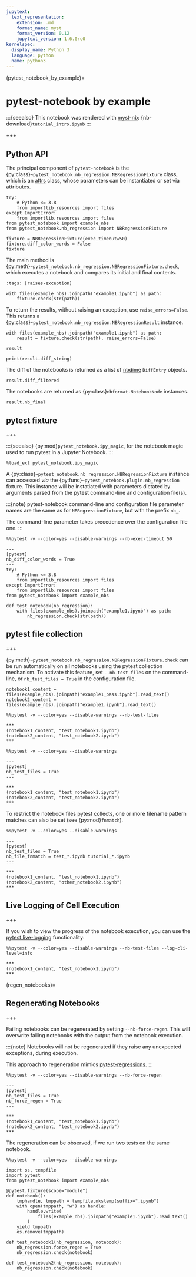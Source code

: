 ```yaml
---
jupytext:
  text_representation:
    extension: .md
    format_name: myst
    format_version: 0.12
    jupytext_version: 1.6.0rc0
kernelspec:
  display_name: Python 3
  language: python
  name: python3
---
```


(pytest_notebook_by_example)=

# pytest-notebook by example

:::{seealso}
This notebook was rendered with [myst-nb](https://myst-nb.readthedocs.io): {nb-download}`tutorial_intro.ipynb`
:::

+++

## Python API

The principal component of `pytest-notebook` is the
{py:class}`~pytest_notebook.nb_regression.NBRegressionFixture` class,
which is an [attrs](http://www.attrs.org) class, whose parameters can be instantiated or set via attributes.

```{code-cell} ipython3
try:
    # Python <= 3.8
    from importlib_resources import files
except ImportError:
    from importlib.resources import files
from pytest_notebook import example_nbs
from pytest_notebook.nb_regression import NBRegressionFixture
```

```{code-cell} ipython3
fixture = NBRegressionFixture(exec_timeout=50)
fixture.diff_color_words = False
fixture
```

The main method is {py:meth}`~pytest_notebook.nb_regression.NBRegressionFixture.check`, which executes a notebook and compares its initial and final contents.

```{code-cell} ipython3
:tags: [raises-exception]

with files(example_nbs).joinpath("example1.ipynb") as path:
    fixture.check(str(path))
```

To return the results, without raising an exception, use ``raise_errors=False``. This returns a {py:class}`~pytest_notebook.nb_regression.NBRegressionResult` instance.

```{code-cell} ipython3
with files(example_nbs).joinpath("example1.ipynb") as path:
    result = fixture.check(str(path), raise_errors=False)

result
```

```{code-cell} ipython3
print(result.diff_string)
```

The diff of the notebooks is returned as a list of [nbdime](https://nbdime.readthedocs.io) `DiffEntry` objects.

```{code-cell} ipython3
result.diff_filtered
```

The notebooks are returned as {py:class}`nbformat.NotebookNode` instances.

```{code-cell} ipython3
result.nb_final
```

## pytest fixture

+++

:::{seealso}
    {py:mod}`pytest_notebook.ipy_magic`,
    for the notebook magic used to run pytest in a Jupyter Notebook.
:::

```{code-cell} ipython3
%load_ext pytest_notebook.ipy_magic
```

A {py:class}`~pytest_notebook.nb_regression.NBRegressionFixture` instance can accessed *via* the {py:func}`~pytest_notebook.plugin.nb_regression` fixture.
This instance will be instatiated with parameters dictated by arguments parsed from the pytest command-line and configuration file(s).

:::{note}
pytest-notebook command-line and configuration file parameter names
are the same as for ``NBRegressionFixture``, but with the prefix ``nb_``.

The command-line parameter takes precedence over the configuration file one.
:::

```{code-cell} ipython3
%%pytest -v --color=yes --disable-warnings --nb-exec-timeout 50

---
[pytest]
nb_diff_color_words = True
---
try:
    # Python <= 3.8
    from importlib_resources import files
except ImportError:
    from importlib.resources import files
from pytest_notebook import example_nbs

def test_notebook(nb_regression):
    with files(example_nbs).joinpath("example1.ipynb") as path:
        nb_regression.check(str(path))
```

## pytest file collection

+++

{py:meth}`~pytest_notebook.nb_regression.NBRegressionFixture.check` can be run automatically on all notebooks using the pytest collection mechanism.
To activate this feature, set `--nb-test-files` on the command-line, or `nb_test_files = True` in the configuration file.

```{code-cell} ipython3
notebook1_content = files(example_nbs).joinpath("example1_pass.ipynb").read_text()
notebook2_content = files(example_nbs).joinpath("example1.ipynb").read_text()
```

```{code-cell} ipython3
%%pytest -v --color=yes --disable-warnings --nb-test-files

***
(notebook1_content, "test_notebook1.ipynb")
(notebook2_content, "test_notebook2.ipynb")
***
```

```{code-cell} ipython3
%%pytest -v --color=yes --disable-warnings

---
[pytest]
nb_test_files = True
---

***
(notebook1_content, "test_notebook1.ipynb")
(notebook2_content, "test_notebook2.ipynb")
***
```

To restrict the notebook files pytest collects, one or more filename pattern matches can also be set (see {py:mod}`fnmatch`).

```{code-cell} ipython3
%%pytest -v --color=yes --disable-warnings

---
[pytest]
nb_test_files = True
nb_file_fnmatch = test_*.ipynb tutorial_*.ipynb
---

***
(notebook1_content, "test_notebook1.ipynb")
(notebook2_content, "other_notebook2.ipynb")
***
```

## Live Logging of Cell Execution

+++

If you wish to view the progress of the notebook execution, you can use the [pytest live-logging](https://docs.pytest.org/en/latest/logging.html#live-logs) functionality:

```{code-cell} ipython3
%%pytest -v --color=yes --disable-warnings --nb-test-files --log-cli-level=info

***
(notebook1_content, "test_notebook1.ipynb")
***
```

(regen_notebooks)=

## Regenerating Notebooks

+++

Failing notebooks can be regenerated by setting `--nb-force-regen`.
This will overwrite failing notebooks with the output from the notebook execution.

:::{note}
Notebooks will not be regenerated if they raise any unexpected exceptions,
during execution.

This approach to regeneration mimics [pytest-regressions](https://pytest-regressions.readthedocs.io).
:::

```{code-cell} ipython3
%%pytest -v --color=yes --disable-warnings --nb-force-regen

---
[pytest]
nb_test_files = True
nb_force_regen = True
---

***
(notebook1_content, "test_notebook1.ipynb")
(notebook2_content, "test_notebook2.ipynb")
***
```

The regeneration can be observed, if we run two tests on the same notebook.

```{code-cell} ipython3
%%pytest -v --color=yes --disable-warnings

import os, tempfile
import pytest
from pytest_notebook import example_nbs

@pytest.fixture(scope="module")
def notebook():
    tmphandle, tmppath = tempfile.mkstemp(suffix=".ipynb")
    with open(tmppath, "w") as handle:
        handle.write(
            files(example_nbs).joinpath("example1.ipynb").read_text()
        )
    yield tmppath
    os.remove(tmppath)

def test_notebook1(nb_regression, notebook):
    nb_regression.force_regen = True
    nb_regression.check(notebook)

def test_notebook2(nb_regression, notebook):
    nb_regression.check(notebook)
```
